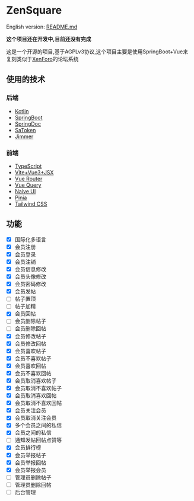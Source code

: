 # ZenSquare

English version: [README.md](README.md)

**这个项目还在开发中,目前还没有完成**

这是一个开源的项目,基于AGPLv3协议,这个项目主要是使用SpringBoot+Vue来复刻类似于[XenForo](https://xenforo.com/solutions/)的论坛系统

## 使用的技术

### 后端

- [Kotlin](https://kotlinlang.org/)
- [SpringBoot](https://spring.io/projects/spring-boot)
- [SpringDoc](https://springdoc.org/v2)
- [SaToken](https://sa-token.dev33.cn/)
- [Jimmer](https://github.com/babyfish-ct/jimmer)

### 前端

- [TypeScript](https://www.typescriptlang.org/)
- [Vite+Vue3+JSX](https://vitejs.dev/)
- [Vue Router](https://next.router.vuejs.org/)
- [Vue Query](https://tanstack.com/query/latest)
- [Naive UI](https://www.naiveui.com/)
- [Pinia](https://pinia.vuejs.org/)
- [Tailwind CSS](https://tailwindcss.com/)

## 功能

- [x] 国际化多语言
- [x] 会员注册
- [x] 会员登录
- [x] 会员注销
- [x] 会员信息修改
- [x] 会员头像修改
- [x] 会员密码修改
- [x] 会员发帖
- [ ] 帖子置顶
- [ ] 帖子加精
- [x] 会员回帖
- [ ] 会员删除帖子
- [ ] 会员删除回帖
- [x] 会员修改帖子
- [x] 会员修改回帖
- [x] 会员喜欢帖子
- [x] 会员不喜欢帖子
- [x] 会员喜欢回帖
- [x] 会员不喜欢回帖
- [x] 会员取消喜欢帖子
- [x] 会员取消不喜欢帖子
- [x] 会员取消喜欢回帖
- [x] 会员取消不喜欢回帖
- [x] 会员关注会员
- [x] 会员取消关注会员
- [x] 多个会员之间的私信
- [x] 会员之间的私信
- [ ] 通知发帖回帖点赞等
- [x] 会员排行榜
- [x] 会员举报帖子
- [x] 会员举报回帖
- [x] 会员举报会员
- [ ] 管理员删除帖子
- [ ] 管理员删除回帖
- [ ] 后台管理
